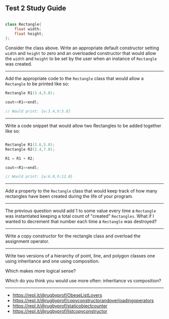 ## Test 2 Study Guide

```cpp

class Rectangle{
    float width;
    float height;
};
```

Consider the class above. Write an appropriate default constructor setting `width` and `height` to zero and an overloaded constructor that would allow the `width` and `height` to be set by the user when an instance of `Rectangle` was created.

------

Add the appropriate code to the `Rectangle` class that would allow a `Rectangle` to be printed like so:

```cpp
Rectangle R1(3.4,5.8);

cout<<R1<<endl;

// Would print: {w:3.4,h:5.8}
```

------

Write a code snippet that would allow two Rectangles to be added together like so:

```cpp

Rectangle R1(3.6,5.0);
Rectangle R2(2.4,7.0);

R1 = R1 + R2;

cout<<R1<<endl;

// Would print: {w:6.0,h:12.0}
```

-----

Add a property to the `Rectangle` class that would keep track of how many rectangles have been created during the life of your program. 

----

The previous question would add 1 to some value every time a `Rectangle` was instantiated keeping a total count of "created" `Rectangles`. What if I wanted to decrement that number each time a `Rectangle` was destroyed?

-----

Write a copy constructor for the rectangle class and overload the assignment operator.

-----

Write two versions of a hierarchy of point, line, and polygon classes one using inheritance and one using composition.  

Which makes more logical sense? 

Which do you think you would use more often: inheritance vs composition?

-----


- https://repl.it/@rugbyprof/ObeseListLovers
- https://repl.it/@rugbyprof/copyconstructorandoverloadingoperators
- https://repl.it/@rugbyprof/staticobjectcounter
- https://repl.it/@rugbyprof/listcopyconstructor
